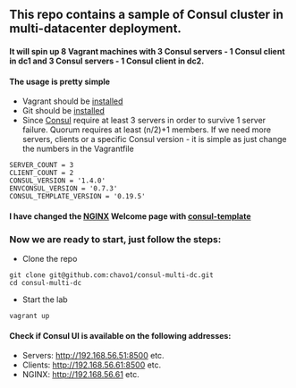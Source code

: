 ## This repo contains a sample of Consul cluster in multi-datacenter deployment. 
#### It will spin up 8 Vagrant machines with 3 Consul servers - 1 Consul client in dc1 and 3 Consul servers - 1 Consul client in dc2.

#### The usage is pretty simple

- Vagrant should be [installed](https://www.vagrantup.com/)
- Git should be [installed](https://git-scm.com/)
- Since [Consul](https://www.consul.io/) require at least 3 servers in order to survive 1 server failure. Quorum requires at least (n/2)+1 members. If we need more servers, clients or a specific Consul version - it is simple as just change the numbers in the Vagrantfile
```
SERVER_COUNT = 3
CLIENT_COUNT = 2
CONSUL_VERSION = '1.4.0'
ENVCONSUL_VERSION = '0.7.3'
CONSUL_TEMPLATE_VERSION = '0.19.5'
```
#### I have changed the [NGINX](https://www.nginx.com/resources/wiki/) Welcome page with [consul-template](https://github.com/hashicorp/consul-template)

### Now we are ready to start, just follow the steps:

- Clone the repo
```
git clone git@github.com:chavo1/consul-multi-dc.git
cd consul-multi-dc
```
- Start the lab
```
vagrant up
```
#### Check if Consul UI is available on the following addresses:
- Servers: http://192.168.56.51:8500 etc.
- Clients: http://192.168.56.61:8500 etc.
- NGINX: http://192.168.56.61 etc.


